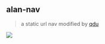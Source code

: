 ## alan-nav

> a static url nav modified by [qdu](https://github.com/suyu610/nav)

![](alan-nav.jpg)
